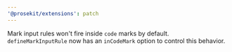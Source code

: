 ```yaml
---
'@prosekit/extensions': patch
---
```


Mark input rules won't fire inside `code` marks by default. `defineMarkInputRule` now has an `inCodeMark` option to control this behavior.
